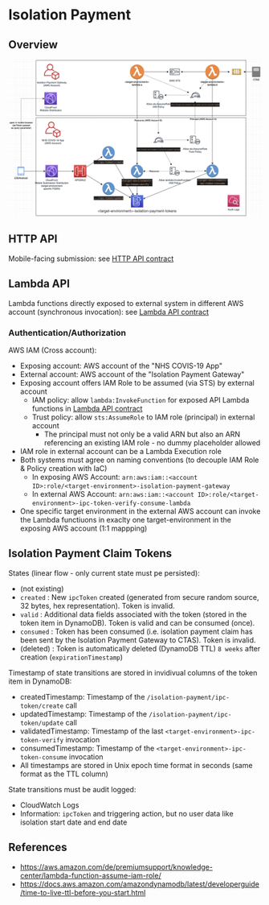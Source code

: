 # Isolation Payment

## Overview

![NHS COVIS-19 App and Isolation Payment Gateway](diagrams/isolation-payment.png)

## HTTP API

Mobile-facing submission: see [HTTP API contract](../architecture/api-contracts/isolation-payment-mobile.md)

## Lambda API 

Lambda functions directly exposed to external system in different AWS account (synchronous invocation): see [Lambda API contract](../architecture/api-contracts/isolation-payment-gateway.md)

### Authentication/Authorization

AWS IAM (Cross account):
* Exposing account: AWS account of the "NHS COVIS-19 App"
* External account: AWS account of the "Isolation Payment Gateway"
* Exposing account offers IAM Role to be assumed (via STS) by external account
    * IAM policy: allow ```lambda:InvokeFunction``` for exposed API Lambda functions in [Lambda API contract](../architecture/api-contracts/isolation-payment-gateway.md)
    * Trust policy: allow ```sts:AssumeRole``` to IAM role (principal) in external account
        * The principal must not only be a valid ARN but also an ARN referencing an existing IAM role - no dummy placeholder allowed
* IAM role in external account can be a Lambda Execution role
* Both systems must agree on naming conventions (to decouple IAM Role & Policy creation with IaC)
    * In exposing AWS Account: ```arn:aws:iam::<account ID>:role/<target-environment>-isolation-payment-gateway```
    * In external AWS Account: ```arn:aws:iam::<account ID>:role/<target-environment>-ipc-token-verify-consume-lambda```
* One specific target environment in the external AWS account can invoke the Lambda functiuons in exaclty one target-environment in the exposing AWS account (1:1 mappping)

## Isolation Payment Claim Tokens

States (linear flow - only current state must pe persisted):
- (not existing)
- ```created```  : New ```ipcToken``` created (generated from secure random source, 32 bytes, hex representation). Token is invalid.
- ```valid```    : Additional data fields associated with the token (stored in the token item in DynamoDB). Token is valid and can be consumed (once).
- ```consumed``` : Token has been consumed (i.e. isolation payment claim has been sent by the Isolation Payment Gateway to CTAS). Token is invalid.
- (deleted)      : Token is automatically deleted (DynamoDB TTL) ```8 weeks``` after creation (```expirationTimestamp```)

Timestamp of state transitions are stored in invidivual columns of the token item in DynamoDB:
- createdTimestamp: Timestamp of the ```/isolation-payment/ipc-token/create``` call
- updatedTimestamp: Timestamp of the ```/isolation-payment/ipc-token/update``` call
- validatedTimestamp: Timestamp of the last ```<target-environment>-ipc-token-verify``` invocation
- consumedTimestamp: Timestamp of the ```<target-environment>-ipc-token-consume``` invocation
- All timestamps are stored in Unix epoch time format in seconds (same format as the TTL column)

State transitions must be audit logged:
- CloudWatch Logs
- Information: ```ipcToken``` and triggering action, but no user data like isolation start date and end date

## References

- https://aws.amazon.com/de/premiumsupport/knowledge-center/lambda-function-assume-iam-role/
- https://docs.aws.amazon.com/amazondynamodb/latest/developerguide/time-to-live-ttl-before-you-start.html
